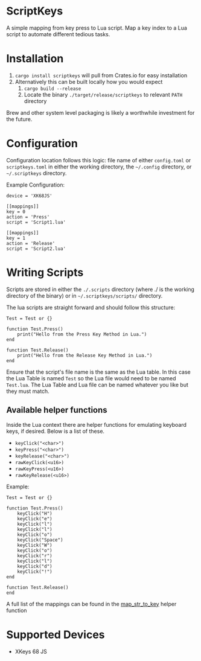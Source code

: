 # ScriptKeys
A simple mapping from key press to Lua script. Map a key index to a Lua script
to automate different tedious tasks.

# Installation
1. `cargo install scriptkeys` will pull from Crates.io for easy installation
2. Alternatively this can be built locally how you would expect
    1. `cargo build --release`
    2. Locate the binary `./target/release/scriptkeys` to relevant `PATH` directory

Brew and other system level packaging is likely a worthwhile investment for the
future.

# Configuration
Configuration location follows this logic: file name of either `config.toml` or
`scriptkeys.toml` in either the working directory, the `~/.config` directory, or
`~/.scriptkeys` directory.

Example Configuration:
```
device = 'XK68JS'

[[mappings]]
key = 0
action = 'Press'
script = 'Script1.lua'

[[mappings]]
key = 1
action = 'Release'
script = 'Script2.lua'
```

# Writing Scripts
Scripts are stored in either the `./.scripts` directory (where ./ is the working
directory of the binary) or in `~/.scriptkeys/scripts/` directory.

The lua scripts are straight forward and should follow this structure:
```
Test = Test or {}

function Test.Press()
    print("Hello from the Press Key Method in Lua.")
end

function Test.Release()
    print("Hello from the Release Key Method in Lua.")
end
```

Ensure that the script's file name is the same as the Lua table. In this case
the Lua Table is named `Test` so the Lua file would need to be named `Test.lua`.
The Lua Table and Lua file can be named whatever you like but they must match.

## Available helper functions
Inside the Lua context there are helper functions for emulating keyboard keys,
if desired. Below is a list of these.

* `keyClick("<char>")`
* `keyPress("<char>")`
* `keyRelease("<char>")`
* `rawKeyClick(<u16>)`
* `rawKeyPress(<u16>)`
* `rawKeyRelease(<u16>)`

Example:
```
Test = Test or {}

function Test.Press()
    keyClick("H")
    keyClick("e")
    keyClick("l")
    keyClick("l")
    keyClick("o")
    keyClick("Space")
    keyClick("W")
    keyClick("o")
    keyClick("r")
    keyClick("l")
    keyClick("d")
    keyClick("!")
end

function Test.Release()
end
```

A full list of the mappings can be found in the
[map_str_to_key](https://github.com/bigmstone/scriptkeys/blob/ad19856674b4695c50d3a1eaa586b7ab776318a6/src/script/helper.rs#LL3C8-L3C8)
helper function

# Supported Devices
* XKeys 68 JS
